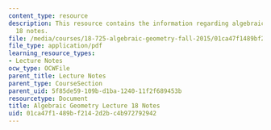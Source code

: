 ```yaml
---
content_type: resource
description: This resource contains the information regarding algebraic geometry lecture
  18 notes.
file: /media/courses/18-725-algebraic-geometry-fall-2015/01ca47f1489bf2142d2bc4b972792942_MIT18_725F15_lec18.pdf
file_type: application/pdf
learning_resource_types:
- Lecture Notes
ocw_type: OCWFile
parent_title: Lecture Notes
parent_type: CourseSection
parent_uid: 5f85de59-109b-d1ba-1240-11f2f689453b
resourcetype: Document
title: Algebraic Geometry Lecture 18 Notes
uid: 01ca47f1-489b-f214-2d2b-c4b972792942
---
```


